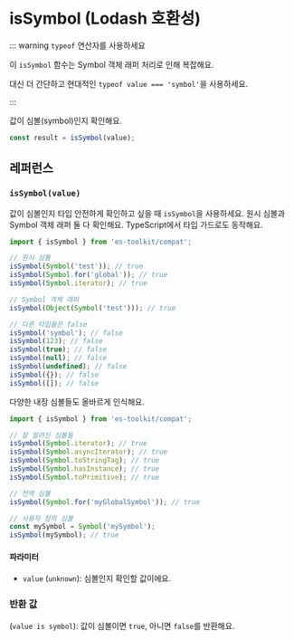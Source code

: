 # isSymbol (Lodash 호환성)

::: warning `typeof` 연산자를 사용하세요

이 `isSymbol` 함수는 Symbol 객체 래퍼 처리로 인해 복잡해요.

대신 더 간단하고 현대적인 `typeof value === 'symbol'`을 사용하세요.

:::

값이 심볼(symbol)인지 확인해요.

```typescript
const result = isSymbol(value);
```

## 레퍼런스

### `isSymbol(value)`

값이 심볼인지 타입 안전하게 확인하고 싶을 때 `isSymbol`을 사용하세요. 원시 심볼과 Symbol 객체 래퍼 둘 다 확인해요. TypeScript에서 타입 가드로도 동작해요.

```typescript
import { isSymbol } from 'es-toolkit/compat';

// 원시 심볼
isSymbol(Symbol('test')); // true
isSymbol(Symbol.for('global')); // true
isSymbol(Symbol.iterator); // true

// Symbol 객체 래퍼
isSymbol(Object(Symbol('test'))); // true

// 다른 타입들은 false
isSymbol('symbol'); // false
isSymbol(123); // false
isSymbol(true); // false
isSymbol(null); // false
isSymbol(undefined); // false
isSymbol({}); // false
isSymbol([]); // false
```

다양한 내장 심볼들도 올바르게 인식해요.

```typescript
import { isSymbol } from 'es-toolkit/compat';

// 잘 알려진 심볼들
isSymbol(Symbol.iterator); // true
isSymbol(Symbol.asyncIterator); // true
isSymbol(Symbol.toStringTag); // true
isSymbol(Symbol.hasInstance); // true
isSymbol(Symbol.toPrimitive); // true

// 전역 심볼
isSymbol(Symbol.for('myGlobalSymbol')); // true

// 사용자 정의 심볼
const mySymbol = Symbol('mySymbol');
isSymbol(mySymbol); // true
```

#### 파라미터

- `value` (`unknown`): 심볼인지 확인할 값이에요.

### 반환 값

(`value is symbol`): 값이 심볼이면 `true`, 아니면 `false`를 반환해요.
